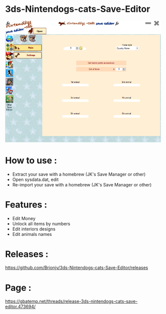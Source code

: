 # 3ds-Nintendogs-cats-Save-Editor

![Main windows](https://raw.githubusercontent.com/Brionjv/3ds-Nintendogs-cats-Save-Editor/master/NCSE.png)

# How to use : 
- Extract your save with a homebrew (JK's Save Manager or other)
- Open sysdata.dat, edit
- Re-import your save with a homebrew (JK's Save Manager or other)

# Features :
- Edit Money
- Unlock all items by numbers
- Edit interiors designs
- Edit animals names

# Releases :
https://github.com/Brionjv/3ds-Nintendogs-cats-Save-Editor/releases

# Page :
https://gbatemp.net/threads/release-3ds-nintendogs-cats-save-editor.473694/

